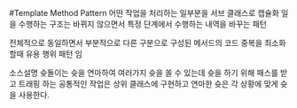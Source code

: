 #Template Method Pattern
어떤 작업을 처리하는 일부분을 서브 클래스로 캡슐화
일을 수행하는 구조는 바뀌지 않으면서 특정 단계에서 수행하는 내역을 바꾸는 패턴

전체적으로 동일하면서 부분적으로 다른 구분으로 구성된 메서드의 코드 중복을 최소화 할때 유용
행위 패턴 임

소스설명
슛돌이는 슛을 연마하여 여러가지 슛을 쏠 수 있는데 슛을 하기 위해 패스를 받고 트래핑 하는 공통적인 작업은 상위 클래스에 구현하고
연마한 슛은 각 상황에 맞게 슛을 사용한다.





